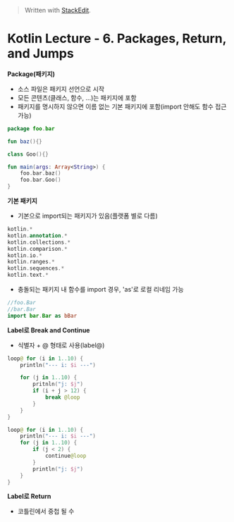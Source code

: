 


> Written with [StackEdit](https://stackedit.io/).

# Kotlin Lecture - 6. Packages, Return, and Jumps

**Package(패키지)**
- 소스 파일은 패키지 선언으로 시작
- 모든 콘텐츠(클래스, 함수, ...)는 패키지에 포함
- 패키지를 명시하지 않으면 이름 없는 기본 패키지에 포함(import 안해도 함수 접근 가능)
```kotlin
package foo.bar

fun baz(){}

class Goo(){}

fun main(args: Array<String>) {
	foo.bar.baz()
	foo.bar.Goo()
}
```

**기본 패키지**
- 기본으로 import되는 패키지가 있음(플랫폼 별로 다름)
```kotlin
kotlin.*
kotlin.annotation.*
kotlin.collections.*
kotlin.comparison.*
kotlin.io.*
kotlin.ranges.*
kotlin.sequences.*
kotlin.text.*
```
- 충돌되는 패키지 내 함수를 import 경우, 'as'로 로컬 리네임 가능
```kotlin
//foo.Bar
//bar.Bar
import bar.Bar as bBar
```

**Label로 Break and Continue**
- 식별자 + @ 형태로 사용(label@)
```kotlin
loop@ for (i in 1..10) {
	println("--- i: $i ---")

	for (j in 1..10) {
		pritnln("j: $j")
		if (i + j > 12) {
			break @loop
		}
	}
}
```
```kotlin
loop@ for (i in 1..10) {
	println("--- i: $i ---")
	for (j in 1..10) {
		if (j < 2) {
			continue@loop
		}
		println("j: $j")
	}
}
```

**Label로 Return**
- 코틀린에서 중첩 될 수
<!--stackedit_data:
eyJoaXN0b3J5IjpbMzEzMjQ4MTUxLC0xNjM5NjU2Nzc4LC0xMj
UxNzcyMDIzLC0xNDc5OTM2MDcsLTE5MjU5ODY2MDBdfQ==
-->